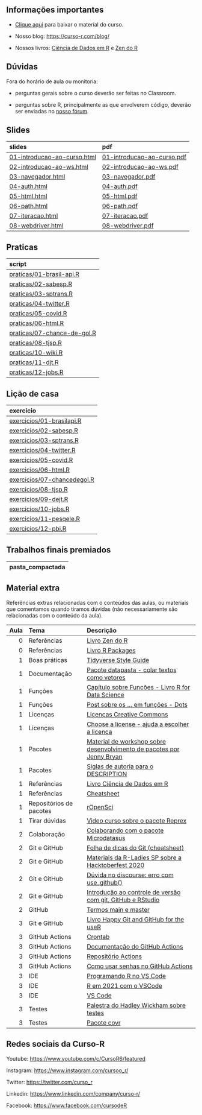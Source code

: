
<!-- README.md is generated from README.Rmd. Please edit that file -->

## Informações importantes

-   [Clique
    aqui](https://github.com/curso-r/main-web-scraping/raw/master/material_do_curso.zip)
    para baixar o material do curso.

-   Nosso blog: <https://curso-r.com/blog/>

-   Nossos livros: [Ciência de Dados em R](https://livro.curso-r.com/) e
    [Zen do R](https://curso-r.github.io/zen-do-r/)

## Dúvidas

Fora do horário de aula ou monitoria:

-   perguntas gerais sobre o curso deverão ser feitas no Classroom.

-   perguntas sobre R, principalmente as que envolverem código, deverão
    ser enviadas no [nosso fórum](https://discourse.curso-r.com/).

## Slides

| slides                                                                                                        | pdf                                                                                                         |
|:--------------------------------------------------------------------------------------------------------------|:------------------------------------------------------------------------------------------------------------|
| [01-introducao-ao-curso.html](https://curso-r.github.io/main-web-scraping/slides/01-introducao-ao-curso.html) | [01-introducao-ao-curso.pdf](https://curso-r.github.io/main-web-scraping/slides/01-introducao-ao-curso.pdf) |
| [02-introducao-ao-ws.html](https://curso-r.github.io/main-web-scraping/slides/02-introducao-ao-ws.html)       | [02-introducao-ao-ws.pdf](https://curso-r.github.io/main-web-scraping/slides/02-introducao-ao-ws.pdf)       |
| [03-navegador.html](https://curso-r.github.io/main-web-scraping/slides/03-navegador.html)                     | [03-navegador.pdf](https://curso-r.github.io/main-web-scraping/slides/03-navegador.pdf)                     |
| [04-auth.html](https://curso-r.github.io/main-web-scraping/slides/04-auth.html)                               | [04-auth.pdf](https://curso-r.github.io/main-web-scraping/slides/04-auth.pdf)                               |
| [05-html.html](https://curso-r.github.io/main-web-scraping/slides/05-html.html)                               | [05-html.pdf](https://curso-r.github.io/main-web-scraping/slides/05-html.pdf)                               |
| [06-path.html](https://curso-r.github.io/main-web-scraping/slides/06-path.html)                               | [06-path.pdf](https://curso-r.github.io/main-web-scraping/slides/06-path.pdf)                               |
| [07-iteracao.html](https://curso-r.github.io/main-web-scraping/slides/07-iteracao.html)                       | [07-iteracao.pdf](https://curso-r.github.io/main-web-scraping/slides/07-iteracao.pdf)                       |
| [08-webdriver.html](https://curso-r.github.io/main-web-scraping/slides/08-webdriver.html)                     | [08-webdriver.pdf](https://curso-r.github.io/main-web-scraping/slides/08-webdriver.pdf)                     |

## Praticas

| script                                                                                                                |
|:----------------------------------------------------------------------------------------------------------------------|
| [praticas/01-brasil-api.R](https://github.com/curso-r/202205-web-scraping/blob/master/praticas/01-brasil-api.R)       |
| [praticas/02-sabesp.R](https://github.com/curso-r/202205-web-scraping/blob/master/praticas/02-sabesp.R)               |
| [praticas/03-sptrans.R](https://github.com/curso-r/202205-web-scraping/blob/master/praticas/03-sptrans.R)             |
| [praticas/04-twitter.R](https://github.com/curso-r/202205-web-scraping/blob/master/praticas/04-twitter.R)             |
| [praticas/05-covid.R](https://github.com/curso-r/202205-web-scraping/blob/master/praticas/05-covid.R)                 |
| [praticas/06-html.R](https://github.com/curso-r/202205-web-scraping/blob/master/praticas/06-html.R)                   |
| [praticas/07-chance-de-gol.R](https://github.com/curso-r/202205-web-scraping/blob/master/praticas/07-chance-de-gol.R) |
| [praticas/08-tjsp.R](https://github.com/curso-r/202205-web-scraping/blob/master/praticas/08-tjsp.R)                   |
| [praticas/10-wiki.R](https://github.com/curso-r/202205-web-scraping/blob/master/praticas/10-wiki.R)                   |
| [praticas/11-djt.R](https://github.com/curso-r/202205-web-scraping/blob/master/praticas/11-djt.R)                     |
| [praticas/12-jobs.R](https://github.com/curso-r/202205-web-scraping/blob/master/praticas/12-jobs.R)                   |

## Lição de casa

| exercicio                                                                                              |
|:-------------------------------------------------------------------------------------------------------|
| [exercicios/01-brasilapi.R](https://curso-r.github.io/main-web-scraping/exercicios/01-brasilapi.R)     |
| [exercicios/02-sabesp.R](https://curso-r.github.io/main-web-scraping/exercicios/02-sabesp.R)           |
| [exercicios/03-sptrans.R](https://curso-r.github.io/main-web-scraping/exercicios/03-sptrans.R)         |
| [exercicios/04-twitter.R](https://curso-r.github.io/main-web-scraping/exercicios/04-twitter.R)         |
| [exercicios/05-covid.R](https://curso-r.github.io/main-web-scraping/exercicios/05-covid.R)             |
| [exercicios/06-html.R](https://curso-r.github.io/main-web-scraping/exercicios/06-html.R)               |
| [exercicios/07-chancedegol.R](https://curso-r.github.io/main-web-scraping/exercicios/07-chancedegol.R) |
| [exercicios/08-tjsp.R](https://curso-r.github.io/main-web-scraping/exercicios/08-tjsp.R)               |
| [exercicios/09-dejt.R](https://curso-r.github.io/main-web-scraping/exercicios/09-dejt.R)               |
| [exercicios/10-jobs.R](https://curso-r.github.io/main-web-scraping/exercicios/10-jobs.R)               |
| [exercicios/11-pesqele.R](https://curso-r.github.io/main-web-scraping/exercicios/11-pesqele.R)         |
| [exercicios/12-pbi.R](https://curso-r.github.io/main-web-scraping/exercicios/12-pbi.R)                 |

## Trabalhos finais premiados

| pasta_compactada |
|:-----------------|

## Material extra

Referências extras relacionadas com o conteúdos das aulas, ou materiais
que comentamos quando tiramos dúvidas (não necessariamente são
relacionadas com o conteúdo da aula).

| Aula | Tema                    | Descrição                                                                                                                                                                          |
|-----:|:------------------------|:-----------------------------------------------------------------------------------------------------------------------------------------------------------------------------------|
|    0 | Referências             | [Livro Zen do R](https://curso-r.github.io/zen-do-r/)                                                                                                                              |
|    0 | Referências             | [Livro R Packages](https://r-pkgs.org/)                                                                                                                                            |
|    1 | Boas práticas           | [Tidyverse Style Guide](https://principles.tidyverse.org/)                                                                                                                         |
|    1 | Documentação            | [Pacote datapasta - colar textos como vetores](https://milesmcbain.github.io/datapasta/)                                                                                           |
|    1 | Funções                 | [Capítulo sobre Funcões - Livro R for Data Science](https://r4ds.had.co.nz/functions.html)                                                                                         |
|    1 | Funções                 | [Post sobre os … em funções - Dots](https://blog.curso-r.com/posts/2021-12-03-tutorial-dots/)                                                                                      |
|    1 | Licenças                | [Licenças Creative Commons](https://br.creativecommons.net/licencas/)                                                                                                              |
|    1 | Licenças                | [Choose a license - ajuda a escolher a licença](https://choosealicense.com/)                                                                                                       |
|    1 | Pacotes                 | [Material de workshop sobre desenvolvimento de pacotes por Jenny Bryan](https://github.com/jennybc/pkg-dev-tutorial)                                                               |
|    1 | Pacotes                 | [Siglas de autoria para o DESCRIPTION](https://r-pkgs.org/description.html#author)                                                                                                 |
|    1 | Referências             | [Livro Ciência de Dados em R](https://livro.curso-r.com/)                                                                                                                          |
|    1 | Referências             | [Cheatsheet](https://github.com/rstudio/cheatsheets/raw/master/package-development.pdf)                                                                                            |
|    1 | Repositórios de pacotes | [rOpenSci](https://ropensci.org/packages/all/)                                                                                                                                     |
|    1 | Tirar dúvidas           | [Video curso sobre o pacote Reprex](https://www.youtube.com/watch?v=IxlGYVnaGXk)                                                                                                   |
|    2 | Colaboração             | [Colaborando com o pacote Microdatasus](https://youtu.be/sRT8oSpECH4)                                                                                                              |
|    2 | Git e GitHub            | [Folha de dicas do Git (cheatsheet)](https://training.github.com/downloads/pt_BR/github-git-cheat-sheet/)                                                                          |
|    2 | Git e GitHub            | [Materiais da R-Ladies SP sobre a Hacktoberfest 2020](https://r-ladies-sao-paulo.github.io/2020-hacktoberfest/)                                                                    |
|    2 | Git e GitHub            | [Dúvida no discourse: erro com use_github()](https://discourse.curso-r.com/t/github-erro-ao-usar-a-funcao-use-github/1111/4)                                                       |
|    2 | Git e GitHub            | [Introdução ao controle de versão com git, GitHub e RStudio](https://mauriciovancine.github.io/short-course-git-github-rstudio/slides/pres_short_course_git_github_rstudio.html#1) |
|    2 | GitHub                  | [Termos main e master](https://blog.curso-r.com/posts/2020-07-27-github-main-branch/)                                                                                              |
|    3 | Git e GitHub            | [Livro Happy Git and GitHub for the useR](https://happygitwithr.com/index.html)                                                                                                    |
|    3 | GitHub Actions          | [Crontab](https://crontab.guru/)                                                                                                                                                   |
|    3 | GitHub Actions          | [Documentação do GitHub Actions](https://docs.github.com/pt/actions/learn-github-actions/introduction-to-github-actions)                                                           |
|    3 | GitHub Actions          | [Repositório Actions](https://github.com/r-lib/actions/tree/master/examples#quickstart-ci-workflow)                                                                                |
|    3 | GitHub Actions          | [Como usar senhas no GitHub Actions](https://discourse.curso-r.com/t/armazenando-senhas-github-actions/1771)                                                                       |
|    3 | IDE                     | [Programando R no VS Code](https://blog.curso-r.com/posts/2021-11-06-r-no-vscode/)                                                                                                 |
|    3 | IDE                     | [R em 2021 com o VSCode](https://datamares.netlify.app/post/r-vscode/)                                                                                                             |
|    3 | IDE                     | [VS Code](https://code.visualstudio.com/)                                                                                                                                          |
|    3 | Testes                  | [Palestra do Hadley Wickham sobre testes](https://www.youtube.com/watch?v=1ZrjWKcG1C4)                                                                                             |
|    3 | Testes                  | [Pacote covr](https://covr.r-lib.org/)                                                                                                                                             |

## Redes sociais da Curso-R

Youtube: <https://www.youtube.com/c/CursoR6/featured>

Instagram: <https://www.instagram.com/cursoo_r/>

Twitter: <https://twitter.com/curso_r>

Linkedin: <https://www.linkedin.com/company/curso-r/>

Facebook: <https://www.facebook.com/cursodeR>
